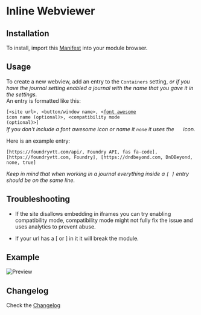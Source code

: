# Inline Webviewer

## Installation

To install, import this [Manifest](https://raw.githubusercontent.com/ardittristan/VTTInlineWebviewer/master/module.json) into your module browser.

## Usage

To create a new webview, add an entry to the `Containers` setting, _or if you have the journal setting enabled a journal with the name that you gave it in the settings._  
An entry is formatted like this:

<code>[\<site url\>, \<button\/window name\>, \<[font awesome](https://fontawesome.com/icons/code?style=solid) icon name \(optional\)\>, \<compatibility mode \(optional\)\>\]</code>  
_If you don't include a font awesome icon or name it `none` it uses the <a href=""><img src="https://raw.githubusercontent.com/FortAwesome/Font-Awesome/1147d199a35293b391152ee85e2d30988439157f/svgs/solid/external-link-alt.svg" alt="" height="16" /></a> icon._

Here is an example entry:  

```plaintext
[https://foundryvtt.com/api/, Foundry API, fas fa-code], [https://foundryvtt.com, Foundry], [https://dndbeyond.com, DnDBeyond, none, true]
```  

_Keep in mind that when working in a journal everything inside a `[ ]` entry should be on the same line._

## Troubleshooting

* If the site disallows embedding in iframes you can try enabling compatibility mode, compatibility mode might not fully fix the issue and uses analytics to prevent abuse.

* If your url has a \[ or \] in it it will break the module.

## Example

![Preview](https://i.imgur.com/5E36O9u.gif)

## Changelog

Check the [Changelog](https://github.com/ardittristan/VTTInlineWebviewer/blob/master/CHANGELOG.md)
